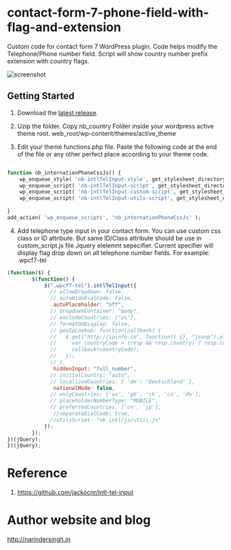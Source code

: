 # contact-form-7-phone-field-with-flag-and-extension
Custom code for contact form 7 WordPress plugin. Code helps modify the Telephone/Phone number field. Script will show country number prefix extension with country flags.

<img src="https://github.com/narinderbisht/contact-form-7-phone-field-with-flag-and-extension/blob/master/screenshot.png" alt="screenshot"/>

## Getting Started
1. Download the [latest release](https://github.com/narinderbisht/contact-form-7-phone-field-with-flag-and-extension/releases/latest).

2. Uzip the folder. Copy nb_country Folder inside your wordpress active theme root. web_root/wp-content/themes/active_theme

3. Edit your theme functions.php file. Paste the following code at the end of the file or any other perfect place according to your theme code.

```php

function nb_internationPhoneCssJs() {
    wp_enqueue_style( 'nb-intlTelInput-style', get_stylesheet_directory_uri() . '/nb_intl/css/intlTelInput.min.css' );
	wp_enqueue_script( 'nb-intlTelInput-script', get_stylesheet_directory_uri() . '/nb_intl/js/intlTelInput.min.js', array( 'jquery' ) );
	wp_enqueue_script( 'nb-intlTelInput-custom-script', get_stylesheet_directory_uri() . '/nb_intl/js/custom_script.js', array( 'jquery' ) );
	wp_enqueue_script( 'nb-intlTelInput-utils-script', get_stylesheet_directory_uri() . '/nb_intl/js/utils.js', array( 'jquery' ) );
    
}
add_action( 'wp_enqueue_scripts', 'nb_internationPhoneCssJs' );
```

4. Add telephone type input in your contact form. You can use custom css class or ID attribute. But same ID/Class attribute should be use in custom_script.js file Jquery elelemnt sepecifier. Current specifier will display flag drop down on all telephone number fields.
For example: .wpcf7-tel
```js
(function($) {
        $(function() {
            $(".wpcf7-tel").intlTelInput({
              // allowDropdown: false,
              // autoHideDialCode: false,
               autoPlaceholder: "off",
              // dropdownContainer: "body",
              // excludeCountries: ["us"],
              // formatOnDisplay: false,
              // geoIpLookup: function(callback) {
              //   $.get("http://ipinfo.io", function() {}, "jsonp").always(function(resp) {
              //     var countryCode = (resp && resp.country) ? resp.country : "";
              //     callback(countryCode);
              //   });
              // },
               hiddenInput: "full_number",
              // initialCountry: "auto",
              // localizedCountries: { 'de': 'Deutschland' },
               nationalMode: false,
              // onlyCountries: ['us', 'gb', 'ch', 'ca', 'do'],
              // placeholderNumberType: "MOBILE",
              // preferredCountries: ['cn', 'jp'],
               //separateDialCode: true,
              //utilsScript: "nb_intl/js/utils.js"
            });
        });
})(jQuery);
})(jQuery);
```

# Reference

1. https://github.com/jackocnr/intl-tel-input

# Author website and blog

http://narindersingh.in

